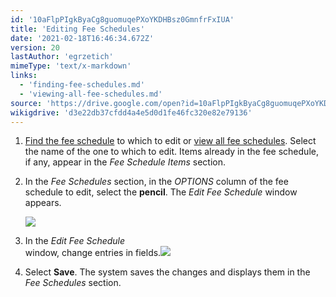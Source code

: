 ```yaml
---
id: '10aFlpPIgkByaCg8guomuqePXoYKDHBsz0GmnfrFxIUA'
title: 'Editing Fee Schedules'
date: '2021-02-18T16:46:34.672Z'
version: 20
lastAuthor: 'egrzetich'
mimeType: 'text/x-markdown'
links:
  - 'finding-fee-schedules.md'
  - 'viewing-all-fee-schedules.md'
source: 'https://drive.google.com/open?id=10aFlpPIgkByaCg8guomuqePXoYKDHBsz0GmnfrFxIUA'
wikigdrive: 'd3e22db37cfdd4a4e5d0d1fe46fc320e82e79136'
---
```

1. [Find the fee schedule](finding-fee-schedules.md) to which to edit or [view all fee schedules](viewing-all-fee-schedules.md). Select the name of the one to which to edit. Items already in the fee schedule, if any, appear in the <em>Fee Schedule Items</em> section.
2. In the <em>Fee Schedules</em> section, in the <em>OPTIONS</em> column of the fee schedule to edit, select the <strong>pencil</strong>. The <em>Edit Fee Schedule</em> window appears.

   <img src="../editing-fee-schedules.assets/0674f2209233adcd24a0542da904c632.png" />  

3. In the <em>Edit Fee Schedule</em>  
    window, change entries in fields.<img src="../editing-fee-schedules.assets/06525289d9c7f11e18e81cb571b19be6.png" />  

4. Select <strong>Save</strong>. The system saves the changes and displays them in the <em>Fee Schedules</em> section.
